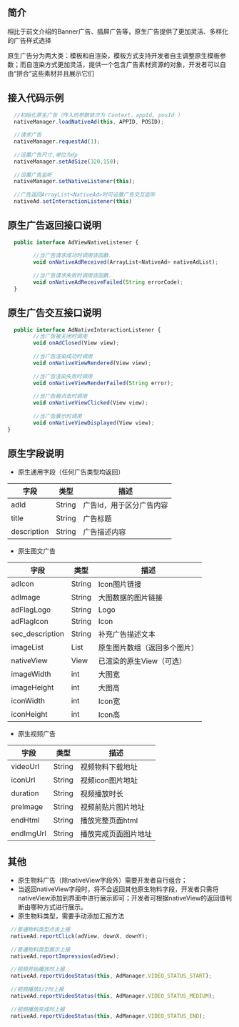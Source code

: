 ## 简介

  相比于前文介绍的Banner广告、插屏广告等，原生广告提供了更加灵活、多样化的广告样式选择
  
  原生广告分为两大类：模板和自渲染，模板方式支持开发者自主调整原生模板参数；而自渲染方式更加灵活，提供一个包含广告素材资源的对象，开发者可以自由“拼合”这些素材并且展示它们

## 接入代码示例
```js
  //初始化原生广告（传入的参数依次为 Context，appId, posId ）
  nativeManager.loadNativeAd(this, APPID, POSID);
  
  //请求广告
  nativeManager.requestAd(1);
  
  //设置广告尺寸,单位为dp
  nativeManager.setAdSize(320,150);
  
  //设置广告监听
  nativeManager.setNativeListener(this);
  
  //广告返回ArrayList<NativeAd>时可设置广告交互监听
  nativeAd.setInteractionListener(this)
```

## 原生广告返回接口说明

```js
  public interface AdViewNativeListener {
  
        //当广告请求成功时调用该函数. 
    	void onNativeAdReceived(ArrayList<NativeAd> nativeAdList);
      
        //当广告请求失败时调用该函数.
        void onNativeAdReceiveFailed(String errorCode);
  }

```

## 原生广告交互接口说明
```js
  public interface AdNativeInteractionListener {
        //当广告被关闭时调用
        void onAdClosed(View view);
    
        //当广告渲染成功时调用
        void onNativeViewRendered(View view);
    
        //当广告渲染失败时调用
        void onNativeViewRenderFailed(String error);
    
        //当广告被点击时调用
        void onNativeViewClicked(View view);
    
        //当广告展示时调用
        void onNativeViewDisplayed(View view);                                            
}
```

## 原生字段说明

  - 原生通用字段（任何广告类型均返回）

 |     字段     | 类型         |     描述       |
 |-------------|--------------|---------------|
 |adId	        |String       |	广告Id，用于区分广告内容|
 |title	        |String       |  	广告标题      |
 |description   |	String      |	广告描述内容    |



  - 原生图文广告
  
  |     字段     | 类型         |     描述       |
  |-------------|--------------|---------------|
  | adIcon      | String       | Icon图片链接   |
  |adImage      |	String	     |大图数据的图片链接|
  |adFlagLogo   |	String       |	Logo         |
  |adFlagIcon	  |String        |	Icon         |
  |sec_description|String	     |补充广告描述文本  |
  |imageList    |	List	       |原生图片数组（返回多个图片） |
  |nativeView	  |View	         |已渲染的原生View（可选） |
  |imageWidth   |	int          |	大图宽         |
  |imageHeight  |	int          |	大图高         |
  |iconWidth    |	int          |	Icon宽         | 
  |iconHeight   |	int	         |Icon高       |

  - 原生视频广告

  |     字段     | 类型         |     描述       |
  |-------------|--------------|---------------|
  |videoUrl	|String	       |视频物料下载地址      |
  |iconUrl	|String	       |视频icon图片地址      |
  |duration	|String	       |视频播放时长          |
  |preImage	|String	       |视频前贴片图片地址     |
  |endHtml	|String	       |播放完整页面html      |
  |endImgUrl	|String	     |播放完成页面图片地址    |
  
 ## 其他
 
 - 原生物料广告（除nativeView字段外）需要开发者自行组合；
 - 当返回nativeView字段时，将不会返回其他原生物料字段，开发者只需将nativeView添加到界面中进行展示即可；开发者可根据nativeView的返回值判断由哪种方式进行展示。
 - 原生物料类型，需要手动添加汇报方法
 
 ```js
  //普通物料类型点击上报
  nativeAd.reportClick(adView, downX, downY); 
  
  //普通物料类型展示上报
  nativeAd.reportImpression(adView); 
  
  //视频开始播放时上报
  nativeAd.reportVideoStatus(this, AdManager.VIDEO_STATUS_START); 
  
  //视频播放1/2时上报
  nativeAd.reportVideoStatus(this, AdManager.VIDEO_STATUS_MEDIUM); 
  
  //视频播放完成时上报
  nativeAd.reportVideoStatus(this, AdManager.VIDEO_STATUS_END);
 ```

 






